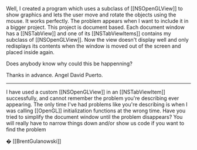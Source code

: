 Well, I created a program which uses a subclass of [[NSOpenGLView]] to show graphics and lets the user move and rotate the objects using the mouse. It works perfectly. The problem appears when I want to include it in a bigger project. This project is document based. Each document window has a [[NSTabView]] and one of its [[NSTabViewItems]] contains my subclass of [[NSOpenGLView]]. Now the view doesn't display well and only redisplays its contents when the window is moved out of the screen and placed inside again.

Does anybody know why could this be happenning?

Thanks in advance. Angel David Puerto.

----

I have used a custom [[NSOpenGLView]] in an [[NSTabViewItem]] successfully, and cannot remember the problem you're describing ever appearing. The only time I've had problems like you're describing is when I was calling [[OpenGL]] initialization functions at the wrong time. Have you tried to simplify the document window until the problem disappears? You will really have to narrow things down and/or show us code if you want to find the problem

� [[BrentGulanowski]]